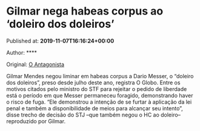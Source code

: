 
# Gilmar nega habeas corpus ao ‘doleiro dos doleiros’

Published at: **2019-11-07T16:16:24+00:00**

Author: ****

Original: [O Antagonista](https://www.oantagonista.com/brasil/gilmar-nega-habeas-corpus-ao-doleiro-dos-doleiros/)

Gilmar Mendes negou liminar em habeas corpus a Dario Messer, o “doleiro dos doleiros”, preso desde julho deste ano, registra O Globo.
Entre os motivos citados pelo ministro do STF para rejeitar o pedido de liberdade está o período em que Messer permaneceu foragido, demonstrando haver o risco de fuga.
“Ele demonstrou a intenção de se furtar à aplicação da lei penal e também a disponibilidade de meios para alcançar seu intento”, disse trecho de decisão do STJ –que também negou o HC ao doleiro– reproduzido por Gilmar.
